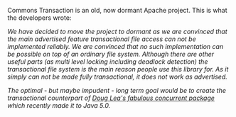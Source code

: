 <div class="section">
<p>
Commons Transaction is an old, now dormant Apache project. This is what the developers wrote:
</p><p>
<i>We have decided to move the project to dormant as we are convinced that the main
advertised feature <i>transactional file access</i> can not be implemented reliably.
We are convinced that no such implementation can be possible on top of an ordinary file system.
Although there are other useful parts (as multi
level locking including deadlock detection) the transactional file
system is the main reason people use this library for. As it simply
can not be made fully transactional, it does not work as advertised.</i>
</p><p>
<i>The optimal - but maybe impudent - long term goal would be to create the transactional counterpart
of <a class="externalLink" href="http://gee.cs.oswego.edu/dl/classes/EDU/oswego/cs/dl/util/concurrent/intro.html">Doug
Lea's fabulous concurrent package</a> which recently made it to Java 5.0.</i>
</p>
</div>
